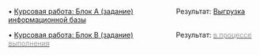 <p>&bull; <a href="Coursework A.pdf">Курсовая работа: Блок А (задание)</a>&nbsp; &nbsp; &nbsp; &nbsp; &nbsp; &nbsp; &nbsp; &nbsp; &nbsp; &nbsp; &nbsp; Результат: <a href="https://downgit.github.io/#/home?url=https://github.com/AndreyBormotov/Netology_Homework/blob/461614134b4ed8d4a1f03918c8c65446a9b0f5d9/Coursework_A.dt">Выгрузка информационной базы</a></p>
<p>&bull; <a href="Coursework B.pdf">Курсовая работа: Блок B (задание)</a>&nbsp; &nbsp; &nbsp; &nbsp; &nbsp; &nbsp; &nbsp; &nbsp; &nbsp; &nbsp; &nbsp; Результат: <u><span style="color:#999999">в процессе выполнения</span></u></p>
